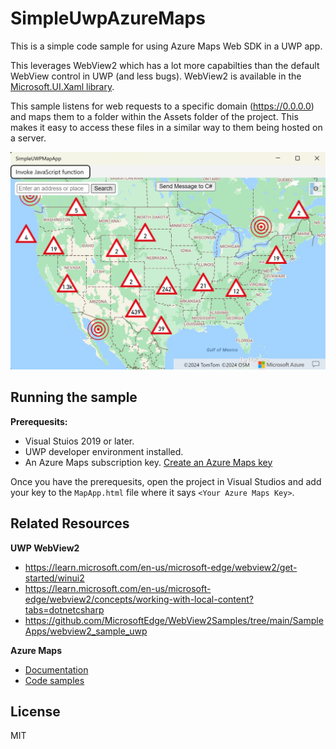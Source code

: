 # SimpleUwpAzureMaps

This is a simple code sample for using Azure Maps Web SDK in a UWP app.

This leverages WebView2 which has a lot more capabilties than the default WebView control in UWP (and less bugs). WebView2 is available in the [Microsoft.UI.Xaml library](https://www.nuget.org/packages/Microsoft.UI.Xaml/).

This sample listens for web requests to a specific domain (https://0.0.0.0) and maps them to a folder within the Assets folder of the project. This makes it easy to access these files in a similar way to them being hosted on a server. 

![App screenshot](AppScreenshot.jpg)

## Running the sample

**Prerequesits:**

- Visual Stuios 2019 or later.
- UWP developer environment installed.
- An Azure Maps subscription key. [Create an Azure Maps key](https://learn.microsoft.com/en-us/azure/azure-maps/quick-demo-map-app#create-an-azure-maps-account)

Once you have the prerequesits, open the project in Visual Studios and add your key to the `MapApp.html` file where it says `<Your Azure Maps Key>`.

## Related Resources

**UWP WebView2**

- https://learn.microsoft.com/en-us/microsoft-edge/webview2/get-started/winui2 
- https://learn.microsoft.com/en-us/microsoft-edge/webview2/concepts/working-with-local-content?tabs=dotnetcsharp
- https://github.com/MicrosoftEdge/WebView2Samples/tree/main/SampleApps/webview2_sample_uwp

**Azure Maps**

- [Documentation](https://learn.microsoft.com/en-us/azure/azure-maps/)
- [Code samples](https://samples.azuremaps.com/)

## License 

MIT


